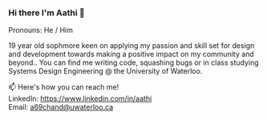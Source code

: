 ### Hi there I'm Aathi 👋

Pronouns: He / Him

19 year old sophmore keen on applying my passion and skill set for design and development towards making a positive impact on my community and beyond.. You can find me writing code, squashing bugs or in class studying Systems Design Engineering @ the University of Waterloo.

📫 Here's how you can reach me!  
LinkedIn: https://www.linkedin.com/in/aathi  
Email: a69chand@uwaterloo.ca  
